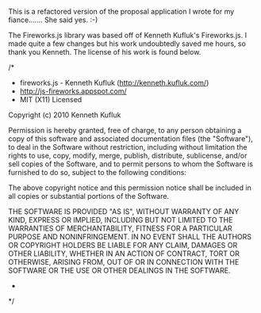 This is a refactored version of the proposal application I wrote for my fiance....... She said yes. :-)

The Fireworks.js library was based off of Kenneth Kufluk's Fireworks.js.  I made quite a few changes but his work
undoubtedly saved me hours, so thank you Kenneth.  The license of his work is found below.

/*
 * fireworks.js - Kenneth Kufluk (http://kenneth.kufluk.com/)
 * http://js-fireworks.appspot.com/
 * MIT (X11) Licensed

 Copyright (c) 2010 Kenneth Kufluk

 Permission is hereby granted, free of charge, to any person obtaining a copy
 of this software and associated documentation files (the "Software"), to deal
 in the Software without restriction, including without limitation the rights
 to use, copy, modify, merge, publish, distribute, sublicense, and/or sell
 copies of the Software, and to permit persons to whom the Software is
 furnished to do so, subject to the following conditions:

 The above copyright notice and this permission notice shall be included in
 all copies or substantial portions of the Software.

 THE SOFTWARE IS PROVIDED "AS IS", WITHOUT WARRANTY OF ANY KIND, EXPRESS OR
 IMPLIED, INCLUDING BUT NOT LIMITED TO THE WARRANTIES OF MERCHANTABILITY,
 FITNESS FOR A PARTICULAR PURPOSE AND NONINFRINGEMENT. IN NO EVENT SHALL THE
 AUTHORS OR COPYRIGHT HOLDERS BE LIABLE FOR ANY CLAIM, DAMAGES OR OTHER
 LIABILITY, WHETHER IN AN ACTION OF CONTRACT, TORT OR OTHERWISE, ARISING FROM,
 OUT OF OR IN CONNECTION WITH THE SOFTWARE OR THE USE OR OTHER DEALINGS IN
 THE SOFTWARE.

 *
 */